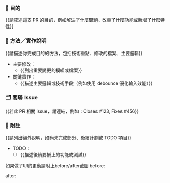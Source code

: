 ### 🎯 目的
{{請敘述這支 PR 的目的，例如解決了什麼問題、改善了什麼功能或新增了什麼特性}}

### 🧩 方法／實作說明
{{請描述你完成目的的方法，包括技術重點、修改的檔案、主要邏輯}}

- 主要修改：
  - {{列出重要變更的模組或檔案}}
- 關鍵實作：
  - {{描述主要邏輯或技術手段（例如使用 debounce 優化輸入效能）}}

### 🗂 關聯 Issue
{{若此 PR 相關 issue，請連結，例如：Closes #123, Fixes #456}}

### 📝 附註
{{請列出額外說明，如尚未完成部分、後續計劃或 TODO 項目}}

- TODO：
  - [ ] {{描述後續要補上的功能或測試}}

如果做了UI的更動請附上before/after截圖
before:

after:
